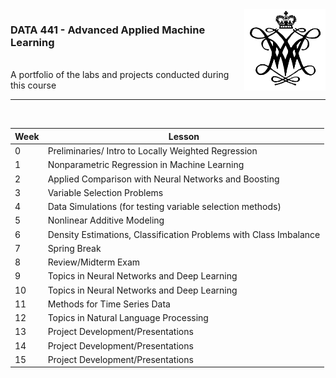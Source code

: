 <img align="right" width="130" height="130" src="wm_logo.jpeg">

### DATA 441 - Advanced Applied Machine Learning
<br>
A portfolio of the labs and projects conducted during this course 

***

<br>

<center>

|Week|Lesson
|-|-|
|0| Preliminaries/ Intro to Locally Weighted Regression
|1| Nonparametric Regression in Machine Learning
|2| Applied Comparison with Neural Networks and Boosting
|3| Variable Selection Problems
|4| Data Simulations (for testing variable selection methods)
|5| Nonlinear Additive Modeling
|6| Density Estimations, Classification Problems with Class Imbalance
|7| Spring Break
|8| Review/Midterm Exam
|9| Topics in Neural Networks and Deep Learning
|10| Topics in Neural Networks and Deep Learning
|11| Methods for Time Series Data
|12| Topics in Natural Language Processing
|13| Project Development/Presentations
|14| Project Development/Presentations
|15| Project Development/Presentations

</center>

